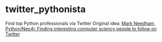 # twitter_pythonista

Find top Python professionals via Twitter
Original idea: [Mark Needham, Python/Neo4j: Finding interesting computer sciency people to follow on Twitter](http://www.markhneedham.com/blog/2015/03/11/pythonneo4j-finding-interesting-computer-sciency-people-to-follow-on-twitter/)
